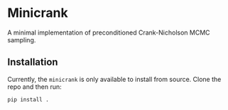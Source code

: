 # Minicrank

A minimal implementation of preconditioned Crank-Nicholson MCMC sampling.

## Installation

Currently, the `minicrank` is only available to install from source. Clone the
repo and then run:

```bash
pip install .
```
